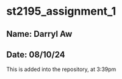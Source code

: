 # st2195_assignment_1

## Name: Darryl Aw
## Date: 08/10/24

This is added into the repository, at 3:39pm
